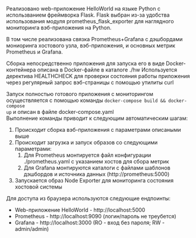 Реализовано web-приложение HelloWorld на языке Python c использванием фреймворка Flask.
Flask выбран из-за удобства использования модуля prometheus_flask_exporter для наглядного мониторинга вэб-приложения на Python.

В том числе реализована связка Prometheus+Grafana с дэшбордами мониоринга хостового узла, вэб-приложения, и основных метрик Prometheus и Grafana.

Сборка непосредственно приложения для запуска его в виде Docker-контейнера описана в Docker-файле в каталоге ./hw
Используется деректива HEALTHCHECK для проверки состояния работы приложения через регулярный запрос вэб-страницы с помощью утилиты curl

Запуск полностью готового приложения с мониторингом осуществляется с помощью команды <code>docker-compose build && docker-compose up</code> и описан в файле docker-compose.yaml
<br>Выполнение команды приводит к следующим автоматическим шагам:
1. Происходит сборка вэб-приложения с параметрами описаными выше
2. Происходит загрузка и запуск образов со следующими параметрами:
    1) Для Prometheus монтируется файл конфигурации ./prometheus.yaml с указанием хостов для сбора метрик
    2) Для Grafana монтируются каталоги с файлами шаблонов дэшбордов и источника данных (http://prometheus:5000)
3. Запускается образ Node Exporter для мониторинга состояния хостовой системы

Для доступа из браузера используются следующие ендпоинты:
- Web-приложение HelloWorld - http://localhost:5000
- Prometheus - http://localhost:9090 (логин/пароль не треубется)
- Grafana - http://localhost:3000 (RO - вход без пароля; RW - admin/admin)

